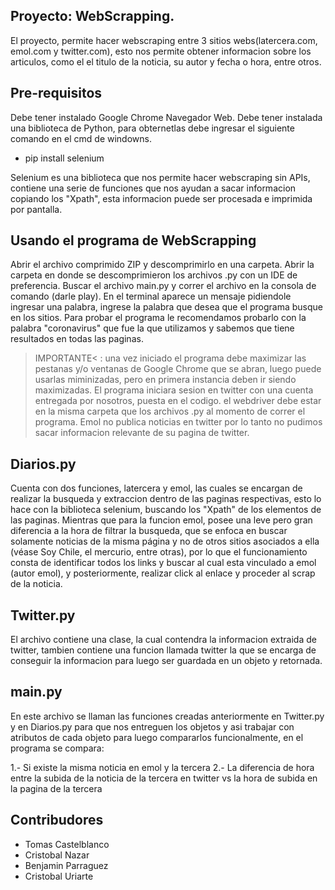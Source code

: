 ## Proyecto: WebScrapping.

El proyecto, permite hacer webscraping entre 3 sitios webs(latercera.com, emol.com y twitter.com), esto nos permite obtener informacion sobre los articulos, como el el titulo de la noticia, su autor y fecha o hora, entre otros.

## Pre-requisitos
Debe tener instalado Google Chrome Navegador Web.
Debe tener instalada una biblioteca de Python, para obternetlas debe ingresar el siguiente comando en el cmd de windowns.

- pip install selenium

Selenium es una biblioteca que nos permite hacer webscraping sin APIs, contiene una serie de funciones que nos ayudan a sacar informacion copiando los "Xpath", esta informacion puede ser procesada e imprimida por pantalla. 

## Usando el programa de WebScrapping
Abrir el archivo comprimido ZIP y descomprimirlo en una carpeta.
Abrir la carpeta en donde se descomprimieron los archivos .py con un IDE de preferencia.
Buscar el archivo main.py y correr el archivo en la consola de comando (darle play).
En el terminal aparece un mensaje pidiendole ingresar una palabra, ingrese la palabra que desea que el programa busque en los sitios.
Para probar el programa le recomendamos probarlo con la palabra "coronavirus" que fue la que utilizamos y sabemos que tiene resultados en todas las paginas.

>IMPORTANTE< : una vez iniciado el programa debe maximizar las pestanas y/o ventanas de Google Chrome que se abran, luego puede usarlas miminizadas, pero en primera instancia deben ir siendo maximizadas.
El programa iniciara sesion en twitter con una cuenta entregada por nosotros, puesta en el codigo.
el webdriver debe estar en la misma carpeta que los archivos .py al momento de correr el programa.
Emol no publica noticias en twitter por lo tanto no pudimos sacar informacion relevante de su pagina de twitter.

## Diarios.py

Cuenta con dos funciones, latercera y emol, las cuales se encargan de realizar la busqueda y extraccion dentro de las paginas respectivas, esto lo hace con la biblioteca selenium, buscando los "Xpath" de los elementos de las paginas.
Mientras que para la funcion emol, posee una leve pero gran diferencia a la hora de filtrar la busqueda, que se enfoca en buscar solamente noticias de la misma página y no de otros sitios asociados a ella (véase Soy Chile, el mercurio, entre otras), 
por lo que el funcionamiento consta de identificar todos los links y buscar al cual esta vinculado a emol (autor emol), y posteriormente, realizar click al enlace y proceder al scrap de la noticia.

## Twitter.py

El archivo contiene una clase, la cual contendra la informacion extraida de twitter, tambien contiene una funcion llamada twitter la que se encarga de conseguir la informacion para luego ser guardada en un objeto y retornada.

## main.py

En este archivo se llaman las funciones creadas anteriormente en Twitter.py y en Diarios.py para que nos entreguen los objetos y asi trabajar con atributos de cada objeto para luego compararlos funcionalmente, en el programa se compara:

1.- Si existe la misma noticia en emol y la tercera
2.- La diferencia de hora entre la subida de la noticia de la tercera en twitter vs la hora de subida en la pagina de la tercera 


## Contribudores

- Tomas Castelblanco
- Cristobal Nazar
- Benjamin Parraguez
- Cristobal Uriarte

